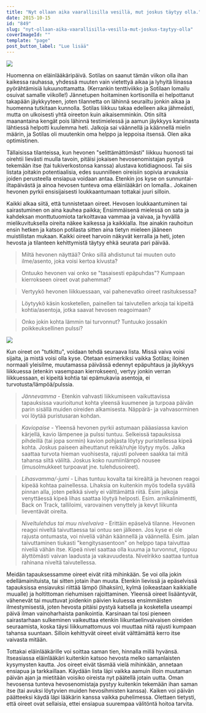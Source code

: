```yaml
---
title: "Nyt ollaan aika vaarallisilla vesillä, mut joskus täytyy olla."
date: 2015-10-15
id: "849"
slug: "nyt-ollaan-aika-vaarallisilla-vesilla-mut-joskus-taytyy-olla"
coverImageId: ""
template: "page"
post_button_label: "Lue lisää"
---
```


[![](/images/IMG_1916_.jpg)](http://4.bp.blogspot.com/-CdKYJzal9Xs/Vh-9BIdBnPI/AAAAAAAAKSA/H-J85iR47UQ/s1600/IMG_1916_.jpg)

Huomenna on eläinlääkäripäivä. Sotilas on saanut tämän viikon olla ihan kaikessa rauhassa, yhdessä muuten vain vietettyä aikaa ja lyhyitä liinassa pyörähtämisiä lukuunottamatta. (Kerrankin tenttiviikko ja Sotilaan lomailu osuivat samalle viikolle!) Jännetupen hoitaminen kortisonilla ei helpottanut takapään jäykkyyteen, joten tilannetta on lähinnä seurailtu jonkin aikaa ja huomenna tutkitaan kunnolla. Sotilas liikkuu takaa edelleen aika jähmeästi, mutta on ulkoisesti yhtä oireeton kuin aikaisemminkin. Otin siltä maanantaina kengät pois lähinnä testimielessä ja aamun jäykkyys karsinasta lähtiessä helpotti kuulemma heti. Jalkoja sai väännellä ja käännellä mielin määrin, ja Sotilas oli muutenkin oma helppo ja leppoisa itsensä. Olen aika optimistinen.

Tällaisissa tilanteissa, kun hevonen "selittämättömästi" liikkuu huonosti tai oirehtii lievästi muulla tavoin, pitäisi jokaisen hevosenomistajan pystyä tekemään itse (tai tukiverkostonsa kanssa) alustava kotidiagnoosi. Tai siis listata joitakin potentiaalisia, edes suunnilleen oireisiin sopivia arvauksia joiden perusteella ensiapua voidaan antaa. Etenkin jos kyse on sunnuntai-iltapäivästä ja ainoa hevosen tunteva oma eläinlääkäri on lomalla.. Jokainen hevonen pyrkii ensisijaisesti loukkaantumaan tottakai juuri silloin.

Kaikki alkaa siitä, että tunnistetaan oireet. Hevosen loukkaantuminen tai sairastuminen on aina kauhea paikka; Ensimmäisenä mielessä on sata ja kahdeksan monttutuomiota tarkoittavaa vammaa ja vaivaa, ja hyvällä mielikuvituksella oireita näkee kaikessa ja kaikkialla. Itse ainakin rauhoitun ensin hetken ja katson potilasta sitten aina tietyn mieleen jääneen muistilistan mukaan. Kaikki oireet harvoin näkyvät kerralla ja heti, joten hevosta ja tilanteen kehittymistä täytyy ehkä seurata pari päivää.

> Miltä hevonen näyttää? Onko sillä ahdistunut tai muuten outo ilme/asento, joka voisi kertoa kivusta?

> Ontuuko hevonen vai onko se "tasaisesti epäpuhdas"? Kumpaan kierrokseen oireet ovat pahemmat?

> Vertyykö hevonen liikkuessaan, vai pahenevatko oireet rasituksessa?

> Löytyykö käsin kosketellen, painellen tai taivutellen arkoja tai kipeitä kohtia/asentoja, jotka saavat hevosen reagoimaan?

> Onko jokin kohta lämmin tai turvonnut? Tuntuuko jossakin poikkeuksellinen pulssi?

[![](/images/IMG_1939_.jpg)](http://4.bp.blogspot.com/-TJ7XvkLQAoQ/Vh_RwGHxS9I/AAAAAAAAKSM/Bvc-4J5QTFg/s1600/IMG_1939_.jpg)

Kun oireet on "tutkittu", voidaan tehdä seuraava lista. Missä vaiva voisi sijaita, ja mistä voisi olla kyse. Otetaan esimerkiksi vaikka Sotilas; iloinen normaali yleisilme, muutamassa päivässä edennyt epäpuhtaus ja jäykkyys liikkuessa (etenkin vasempaan kierrokseen), vertyy jonkin verran liikkuessaan, ei kipeitä kohtia tai epämukavia asentoja, ei turvotusta/lämpöä/pulssia.

> _Jännevamma_ - Etenkin vahvasti liikkumiseen vaikuttavissa tapauksissa vaurioitunut kohta yleensä kuumenee ja turpoaa päivän parin sisällä muiden oireiden alkamisesta. Näppärä- ja vahvasorminen voi löytää puristusaran kohdan.

> _Kaviopaise_ - Yleensä hevonen pyrkii astumaan pääasiassa kavion kärjellä, kavio lämpenee ja pulssi tuntuu. Selkeissä tapauksissa pihdeillä (tai jopa sormin) kavion pohjasta löytyy puristellessa kipeä kohta. Joskus paiseen aiheuttanut reikä/ruhje löytyy myös. Jalka saattaa turvota hieman vuohisesta, rajusti polveen saakka tai mitä tahansa siltä väliltä. Joskus koko ruumiinlämpö nousee (imusolmukkeet turpoavat jne. tulehdusoireet).

> _Lihasvamma/-jumi_ - Lihas tuntuu kovalta tai kireältä ja hevonen reagoi kipeää kohtaa painellessa. Lihaksia on kuitenkin myös todella syvällä pinnan alla, joten pelkkä sively ei välttämättä riitä. Esim jalkoja venyttäessä kipeä lihas saattaa löytyä helposti. Esim. arnikalinimentti, Back on Track, talliloimi, varovainen venyttely ja kevyt liikunta lieventävät oireita.

> _Niveltulehdus tai muu nivelvaiva_ - Erittäin epäselvä tilanne. Hevonen reagoi niveltä taivuttaessa tai ontuu sen jälkeen. Jos kyse ei ole rajusta ontumasta, voi niveliä vähän käännellä ja väännellä. Esim. jalan taivuttaminen tiukasti "kengitysasentoon" on helppo tapa taivuttaa niveliä vähän itse. Kipeä nivel saattaa olla kuuma ja turvonnut, riippuu älyttömästi vaivan laadusta ja vakavuudesta. Nivelrikko saattaa tuntua rahinana niveltä taivutellessa.

Meidän tapauksessamme oireet eivät riitä mihinkään. Se voi olla jokin edellämainituista, tai sitten jotain ihan muuta. Etenkin lievissä ja epäselvissä tapauksissa ensiavuksi riittää lämpö (lihaksiin), kylmä (oikeastaan kaikkialle muualle) ja holtittoman riehumisen rajoittaminen. Yleensä oireet lisääntyvät, vähenevät tai muuttuvat joidenkin päivien kuluessa ensimmäisten ilmestymisestä, joten hevosta pitäisi pystyä katsella ja kosketella useampi päivä ilman vainoharhaista panikointia. Karsinaan tai tosi pieneen sairastarhaan sulkeminen vaikeuttaa etenkin liikuntaelinvaivaisen oireiden seuraamista, koska täysi liikkumattomuus voi muuttaa niitä rajusti kumpaan tahansa suuntaan. Silloin kehittyvät oireet eivät välttämättä kerro itse vaivasta mitään.

Tottakai eläinlääkärille voi soittaa saman tien, hinnalla millä hyvänsä. Itseasiassa eläinlääkäri kuitenkin katsoo hevosta melko samanlaisten kysymysten kautta. Jos oireet eivät täsmää vielä mihinkään, annetaan ensiapua ja tarkkaillaan. Käydään lista läpi vaikka aamuin illoin muutaman päivän ajan ja mietitään voisiko oireista nyt päätellä jotain uutta. Oman hevosensa tunteva hevosenomistaja pystyy kuitenkin tekemään ihan saman itse (tai avuksi löytyvien muiden hevosihmisten kanssa). Kaiken voi päivän päätteeksi käydä läpi lääkärin kanssa vaikka puhelimessa. Olettaen tietysti, että oireet ovat sellaisia, ettei ensiapua suurempaa välitöntä hoitoa tarvita.

